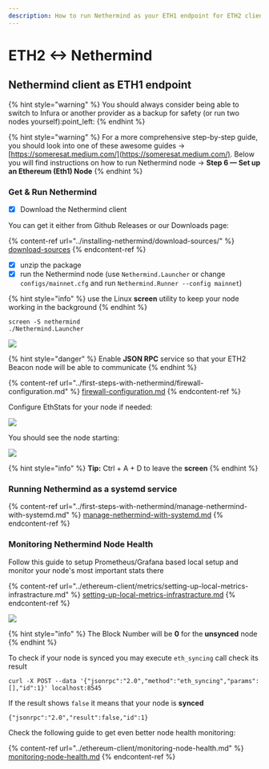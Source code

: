 ```yaml
---
description: How to run Nethermind as your ETH1 endpoint for ETH2 clients
---
```


# ETH2 <-> Nethermind

## Nethermind client as ETH1 endpoint

{% hint style="warning" %}
You should always consider being able to switch to Infura or another provider as a backup for safety (or run two nodes yourself):point\_left:&#x20;
{% endhint %}

{% hint style="warning" %}
For a more comprehensive step-by-step guide, you should look into one of these awesome guides -> [https://someresat.medium.com/](https://someresat.medium.com/). Below you will find instructions on how to run Nethermind node -> **Step 6 — Set up an Ethereum (Eth1) Node**
{% endhint %}

### Get & Run Nethermind

* [x] Download the Nethermind client

You can get it either from Github Releases or our Downloads page:

{% content-ref url="../installing-nethermind/download-sources/" %}
[download-sources](../installing-nethermind/download-sources/)
{% endcontent-ref %}

* [x] unzip the package
* [x] run the Nethermind node (use `Nethermind.Launcher` or change `configs/mainnet.cfg` and run `Nethermind.Runner --config mainnet`)

{% hint style="info" %}
use the Linux **screen** utility to keep your node working in the background
{% endhint %}

```
screen -S nethermind
./Nethermind.Launcher
```

![](<../.gitbook/assets/image (10) (1) (1) (1) (1).png>)

{% hint style="danger" %}
Enable **JSON RPC** service so that your ETH2 Beacon node will be able to communicate
{% endhint %}

{% content-ref url="../first-steps-with-nethermind/firewall-configuration.md" %}
[firewall-configuration.md](../first-steps-with-nethermind/firewall-configuration.md)
{% endcontent-ref %}

Configure EthStats for your node if needed:

![](<../.gitbook/assets/image (3).png>)

You should see the node starting:

![](<../.gitbook/assets/image (1) (1).png>)

{% hint style="info" %}
**Tip:** Ctrl + A + D to leave the **screen**
{% endhint %}

### Running Nethermind as a systemd service

{% content-ref url="../first-steps-with-nethermind/manage-nethermind-with-systemd.md" %}
[manage-nethermind-with-systemd.md](../first-steps-with-nethermind/manage-nethermind-with-systemd.md)
{% endcontent-ref %}

### Monitoring Nethermind Node Health

Follow this guide to setup Prometheus/Grafana based local setup and monitor your node's most important stats there

{% content-ref url="../ethereum-client/metrics/setting-up-local-metrics-infrastracture.md" %}
[setting-up-local-metrics-infrastracture.md](../ethereum-client/metrics/setting-up-local-metrics-infrastracture.md)
{% endcontent-ref %}

![](<../.gitbook/assets/image (4).png>)

{% hint style="info" %}
The Block Number will be **0** for the **unsynced** node
{% endhint %}

To check if your node is synced you may execute `eth_syncing` call check its result

```
curl -X POST --data '{"jsonrpc":"2.0","method":"eth_syncing","params":[],"id":1}' localhost:8545
```

If the result shows `false` it means that your node is **synced**&#x20;

```
{"jsonrpc":"2.0","result":false,"id":1}
```

Check the following guide to get even better node health monitoring:

{% content-ref url="../ethereum-client/monitoring-node-health.md" %}
[monitoring-node-health.md](../ethereum-client/monitoring-node-health.md)
{% endcontent-ref %}
